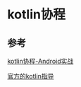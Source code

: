 # kotlin协程



## 参考

[kotlin协程-Android实战](https://juejin.im/post/5d74ad56e51d456201486eab)

[官方的kotlin指导](https://kotlinlang.org/docs/reference/coroutines/coroutines-guide.html)